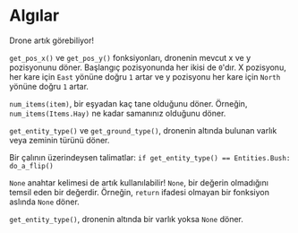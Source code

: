 # Algılar
Drone artık görebiliyor!

`get_pos_x()` ve `get_pos_y()` fonksiyonları, dronenin mevcut x ve y pozisyonunu döner. Başlangıç pozisyonunda her ikisi de `0`'dır. X pozisyonu, her kare için `East` yönüne doğru `1` artar ve y pozisyonu her kare için `North` yönüne doğru `1` artar.

`num_items(item)`, bir eşyadan kaç tane olduğunu döner.
Örneğin, `num_items(Items.Hay)` ne kadar samanınız olduğunu döner.

`get_entity_type()` ve `get_ground_type()`, dronenin altında bulunan varlık veya zeminin türünü döner.

Bir çalının üzerindeysen talimatlar:
`if get_entity_type() == Entities.Bush:
	do_a_flip()`

`None` anahtar kelimesi de artık kullanılabilir! `None`, bir değerin olmadığını temsil eden bir değerdir.
Örneğin, `return` ifadesi olmayan bir fonksiyon aslında `None` döner.

`get_entity_type()`, dronenin altında bir varlık yoksa `None` döner.